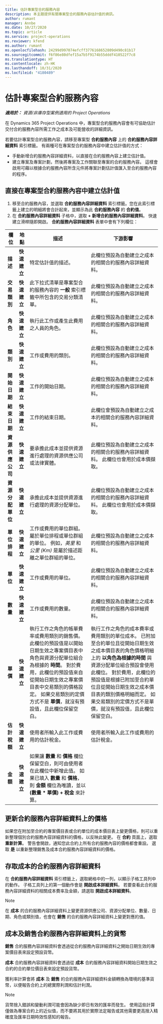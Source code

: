 ```yaml
---
title: 估計專案型合約服務內容
description: 本主題提供有關專案型合約服務內容估計值的資訊。
author: rumant
manager: Annbe
ms.date: 10/27/2020
ms.topic: article
ms.service: project-operations
ms.reviewer: kfend
ms.author: rumant
ms.openlocfilehash: 24299d997074efcff3776168652809d490c81b17
ms.sourcegitcommit: f6f86e80dfef15a7b5f9174b55dddf410522f7c8
ms.translationtype: HT
ms.contentlocale: zh-HK
ms.lasthandoff: 10/31/2020
ms.locfileid: "4180489"
---
```

# <a name="estimate-a-projectbased-contract-line"></a>估計專案型合約服務內容

_**適用於：** 資源/非庫存型案例適用的 Project Operations_ 

在 Dynamics 365 Project Operations 中，專案型合約服務內容會有可協助估計交付合約服務內容所需工作之成本及可能營收的詳細資訊。

若要估計專案型合約服務內容，請移至專案型 **合約服務內容** 上的 **合約服務內容詳細資料** 索引標籤。  有兩種可在專案型合約服務內容中建立估計值的方式：

   - 手動新增合約服務內容詳細資料，以直接在合約服務內容上建立估計值。
   - 建立專案及專案計劃，然後將專案及工作關聯至專案的合約服務內容。 這樣會啟用可藉以根據合約服務內容所含元件將專案計劃估計值匯入至合約服務內容的程序。

## <a name="create-an-estimate-directly-on-a-projectbased-contract-line"></a>直接在專案型合約服務內容中建立估計值

1. 移至合約服務內容，並選取 **合約服務內容詳細資料** 索引標籤。您在此索引標籤上建立的明細將會合計起來，並顯示為此 **合約服務內容** 的 **合約值**。 
2. 在 **合約服務內容詳細資料** 子格中，選取 **+ 新增合約服務內容詳細資料**。 快速建立滑桿隨即開啟。 **合約服務內容詳細資料** 表單中會有下列欄位：

| 欄位 | 地點 | 描述 | 下游影響 |
| --- | --- | --- | --- |
| **描述** | **快速建立** | 特定估計值的描述。 | 此欄位預設為自動建立之成本的相關合約服務內容詳細資料。 |
| **交易類別** | **快速建立** | 此下拉式清單是專案型合約服務內容的 **一般** 索引標籤中所包含的交易分類清單。 | 此欄位預設為自動建立之成本的相關合約服務內容詳細資料。 |
| **角色** | **快速建立** | 執行此工作或產生此費用之人員的角色。 | 此欄位預設為自動建立之成本的相關合約服務內容詳細資料。 |
| **類別** | **快速建立** | 工作或費用的類別。 | 此欄位預設為自動建立之成本的相關合約服務內容詳細資料。 |
| **開始日期** | **快速建立** | 工作的開始日期。 | 此欄位預設為自動建立之成本的相關合約服務內容詳細資料。 |
| **結束日期** | **快速建立** | 工作的結束日期。 | 此欄位會預設為自動建立之成本的相關合約服務內容詳細資料。 |
| **資源供應公司** | **快速建立** | 要承擔此成本並提供資源進行處理的資源供應公司或法律實體。 | 此欄位預設為自動建立之成本的相關合約服務內容詳細資料。 此欄位也會用於成本價擷取。 |
| **資源分配單位** | **快速建立** | 承擔此成本並提供資源進行處理的資源分配單位。 | 此欄位預設為自動建立之成本的相關合約服務內容詳細資料。 此欄位也會用於成本價擷取。 |
| **單位排程** | **快速建立** | 工作或費用的單位群組。 屬於單位排程或單位群組的單位。 例如，*英里* 和 *公里 (Km)* 是屬於描述距離之單位群組的單位。 | 此欄位預設為自動建立之成本的相關合約服務內容詳細資料。 |
| **單位** | **快速建立** | 工作或費用的單位。 | 此欄位預設為自動建立之成本的相關合約服務內容詳細資料。 |
| **數量** | **快速建立** | 工作或費用的數量。 | 此欄位預設為自動建立之成本的相關合約服務內容詳細資料。 |
| **單價** | **快速建立** | 執行工作之角色的帳單費率或費用類別的銷售價。 此欄位的預設值是以開始日期生效之專案價目表中角色與資源分配單位組合為根據的 **時間**。 對於費用，此欄位的預設值來自從開始日期生效之專案價目表中交易類別的價格設定。 如果交易類別的定價方式不是 **單價**，就沒有預設值，且此欄位保留空白。 | 執行工作之角色的成本費率或費用類別的單位成本。 已附加至合約單位且從開始日期生效之成本價目表的角色價格明細上的 **以角色為根據的時間** 與資源分配單位組合預設會使用此欄位。 對於費用，此欄位的預設值是根據已附加至合約單位且從開始日期生效之成本價目表的類別價格明細而定。 如果交易類別的定價方式不是單價，就沒有預設值，且此欄位保留空白。 |
| **估計稅額** | **快速建立** | 使用者所輸入此工作或費用的估計稅金。 | 使用者所輸入此工作或費用的估計稅金。 |
| **金額** | **快速建立** | 如果讓 **數量** 和 **價格** 欄位保留空白，則可由使用者在此欄位中新增此值。 如果已填入 **數量** 和 **價格**，則 **金額** 欄位為唯讀，並以 **(數量 \* 單價) + 稅金** 來計算。 | &nbsp; |

## <a name="update-prices-on-contract-line-details"></a>更新合約服務內容詳細資料上的價格

如果您在附加至合約的專案價目表或合約單位的成本價目表上變更價格，則可以重新整理個別合約服務內容詳細資料的價格，以反映此變更。 在 **合約** 頁面上，選取 **重新計算**。 警告會開啟，通知您此合約上所有合約服務內容的價格都會重設。 選取 **是** 以重新整理銷售及成本合約服務內容詳細資料的價格。

## <a name="access-contract-line-details-for-cost"></a>存取成本的合約服務內容詳細資料

在 **合約服務內容詳細資料** 索引標籤上，選取網格中的一列，以顯示子格工具列中的動作。 子格工具列上的第一個動作會是 **開啟成本詳細資料**。 若要查看此合約服務內容詳細資料的相關成本費率及金額，請選取 **開啟成本詳細資料**。 

> [!NOTE]
> 在 **成本** 的合約服務內容詳細資料上變更資源供應公司、資源分配單位、數量、日期、角色或類別值，也會在 **銷售** 的合約服務內容詳細資料上變更對應的值。

## <a name="currency-on-contract-line-details-for-cost-and-sales"></a>成本及銷售合約服務內容詳細資料上的貨幣

**銷售** 合約服務內容詳細資料會透過從合約服務內容詳細資料之開始日期生效的專案價目表來設定預設貨幣。

**成本** 合約服務內容詳細資料會透過從 **成本** 合約服務內容詳細資料開始日期生效之合約的合約單位價目表來設定預設貨幣。

獲利率計算會將 **成本** 及 **銷售** 的合約服務內容詳細資料金額轉換為環境的基準貨幣，以便報告合約上的總實際利潤和估計利潤。

> [!NOTE]
> 貨幣捨入錯誤和變動利潤可能會因為缺少即日有效的匯率而發生。 使用這些計算僅做為專案合約上的近似值，而不要將其用於實際法定報告或其他需要更高捨入精確度及匯率日期時效性感知的報告。

